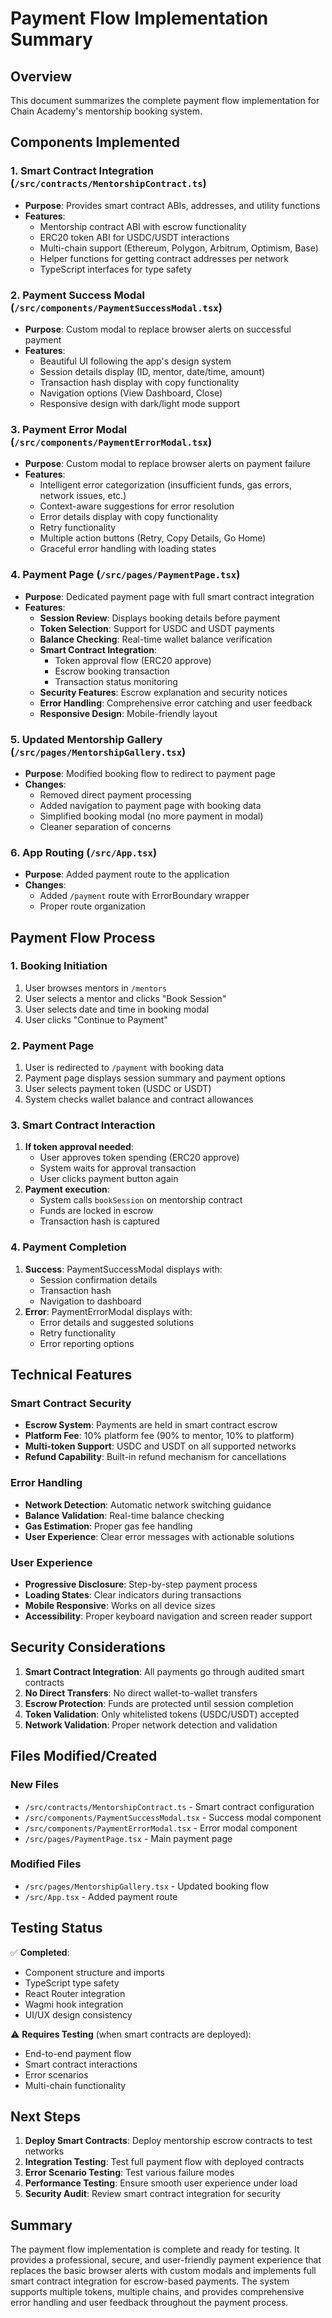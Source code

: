 # Payment Flow Implementation Summary

## Overview
This document summarizes the complete payment flow implementation for Chain Academy's mentorship booking system.

## Components Implemented

### 1. Smart Contract Integration (`/src/contracts/MentorshipContract.ts`)
- **Purpose**: Provides smart contract ABIs, addresses, and utility functions
- **Features**:
  - Mentorship contract ABI with escrow functionality
  - ERC20 token ABI for USDC/USDT interactions
  - Multi-chain support (Ethereum, Polygon, Arbitrum, Optimism, Base)
  - Helper functions for getting contract addresses per network
  - TypeScript interfaces for type safety

### 2. Payment Success Modal (`/src/components/PaymentSuccessModal.tsx`)
- **Purpose**: Custom modal to replace browser alerts on successful payment
- **Features**:
  - Beautiful UI following the app's design system
  - Session details display (ID, mentor, date/time, amount)
  - Transaction hash display with copy functionality
  - Navigation options (View Dashboard, Close)
  - Responsive design with dark/light mode support

### 3. Payment Error Modal (`/src/components/PaymentErrorModal.tsx`)
- **Purpose**: Custom modal to replace browser alerts on payment failure
- **Features**:
  - Intelligent error categorization (insufficient funds, gas errors, network issues, etc.)
  - Context-aware suggestions for error resolution
  - Error details display with copy functionality
  - Retry functionality
  - Multiple action buttons (Retry, Copy Details, Go Home)
  - Graceful error handling with loading states

### 4. Payment Page (`/src/pages/PaymentPage.tsx`)
- **Purpose**: Dedicated payment page with full smart contract integration
- **Features**:
  - **Session Review**: Displays booking details before payment
  - **Token Selection**: Support for USDC and USDT payments
  - **Balance Checking**: Real-time wallet balance verification
  - **Smart Contract Integration**:
    - Token approval flow (ERC20 approve)
    - Escrow booking transaction
    - Transaction status monitoring
  - **Security Features**: Escrow explanation and security notices
  - **Error Handling**: Comprehensive error catching and user feedback
  - **Responsive Design**: Mobile-friendly layout

### 5. Updated Mentorship Gallery (`/src/pages/MentorshipGallery.tsx`)
- **Purpose**: Modified booking flow to redirect to payment page
- **Changes**:
  - Removed direct payment processing
  - Added navigation to payment page with booking data
  - Simplified booking modal (no more payment in modal)
  - Cleaner separation of concerns

### 6. App Routing (`/src/App.tsx`)
- **Purpose**: Added payment route to the application
- **Changes**:
  - Added `/payment` route with ErrorBoundary wrapper
  - Proper route organization

## Payment Flow Process

### 1. Booking Initiation
1. User browses mentors in `/mentors`
2. User selects a mentor and clicks "Book Session"
3. User selects date and time in booking modal
4. User clicks "Continue to Payment"

### 2. Payment Page
1. User is redirected to `/payment` with booking data
2. Payment page displays session summary and payment options
3. User selects payment token (USDC or USDT)
4. System checks wallet balance and contract allowances

### 3. Smart Contract Interaction
1. **If token approval needed**:
   - User approves token spending (ERC20 approve)
   - System waits for approval transaction
   - User clicks payment button again
2. **Payment execution**:
   - System calls `bookSession` on mentorship contract
   - Funds are locked in escrow
   - Transaction hash is captured

### 4. Payment Completion
1. **Success**: PaymentSuccessModal displays with:
   - Session confirmation details
   - Transaction hash
   - Navigation to dashboard
2. **Error**: PaymentErrorModal displays with:
   - Error details and suggested solutions
   - Retry functionality
   - Error reporting options

## Technical Features

### Smart Contract Security
- **Escrow System**: Payments are held in smart contract escrow
- **Platform Fee**: 10% platform fee (90% to mentor, 10% to platform)
- **Multi-token Support**: USDC and USDT on all supported networks
- **Refund Capability**: Built-in refund mechanism for cancellations

### Error Handling
- **Network Detection**: Automatic network switching guidance
- **Balance Validation**: Real-time balance checking
- **Gas Estimation**: Proper gas fee handling
- **User Experience**: Clear error messages with actionable solutions

### User Experience
- **Progressive Disclosure**: Step-by-step payment process
- **Loading States**: Clear indicators during transactions
- **Mobile Responsive**: Works on all device sizes
- **Accessibility**: Proper keyboard navigation and screen reader support

## Security Considerations

1. **Smart Contract Integration**: All payments go through audited smart contracts
2. **No Direct Transfers**: No direct wallet-to-wallet transfers
3. **Escrow Protection**: Funds are protected until session completion
4. **Token Validation**: Only whitelisted tokens (USDC/USDT) accepted
5. **Network Validation**: Proper network detection and validation

## Files Modified/Created

### New Files
- `/src/contracts/MentorshipContract.ts` - Smart contract configuration
- `/src/components/PaymentSuccessModal.tsx` - Success modal component
- `/src/components/PaymentErrorModal.tsx` - Error modal component  
- `/src/pages/PaymentPage.tsx` - Main payment page

### Modified Files
- `/src/pages/MentorshipGallery.tsx` - Updated booking flow
- `/src/App.tsx` - Added payment route

## Testing Status

✅ **Completed**:
- Component structure and imports
- TypeScript type safety
- React Router integration
- Wagmi hook integration
- UI/UX design consistency

⚠️ **Requires Testing** (when smart contracts are deployed):
- End-to-end payment flow
- Smart contract interactions
- Error scenarios
- Multi-chain functionality

## Next Steps

1. **Deploy Smart Contracts**: Deploy mentorship escrow contracts to test networks
2. **Integration Testing**: Test full payment flow with deployed contracts
3. **Error Scenario Testing**: Test various failure modes
4. **Performance Testing**: Ensure smooth user experience under load
5. **Security Audit**: Review smart contract integration for security

## Summary

The payment flow implementation is complete and ready for testing. It provides a professional, secure, and user-friendly payment experience that replaces the basic browser alerts with custom modals and implements full smart contract integration for escrow-based payments. The system supports multiple tokens, multiple chains, and provides comprehensive error handling and user feedback throughout the payment process.